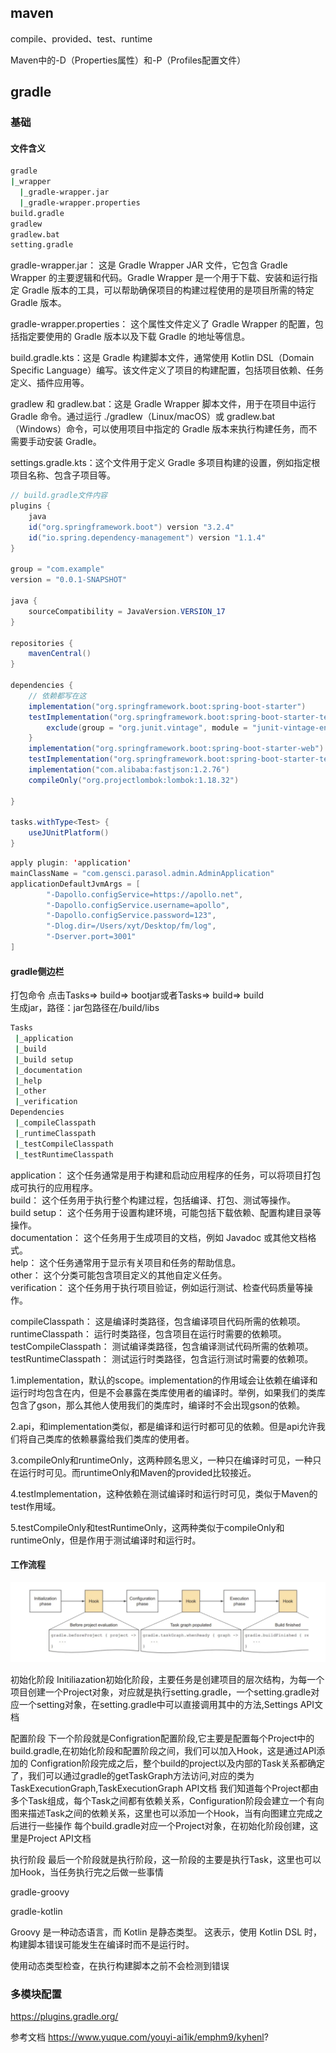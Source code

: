 
## maven
compile、provided、test、runtime

Maven中的-D（Properties属性）和-P（Profiles配置文件）


## gradle 

### 基础

#### 文件含义
```bash
gradle
|_wrapper
  |_gradle-wrapper.jar
  |_gradle-wrapper.properties
build.gradle
gradlew
gradlew.bat
setting.gradle
```
gradle-wrapper.jar： 这是 Gradle Wrapper JAR 文件，它包含 Gradle Wrapper 的主要逻辑和代码。Gradle Wrapper 是一个用于下载、安装和运行指定 Gradle 版本的工具，可以帮助确保项目的构建过程使用的是项目所需的特定 Gradle 版本。

gradle-wrapper.properties： 这个属性文件定义了 Gradle Wrapper 的配置，包括指定要使用的 Gradle 版本以及下载 Gradle 的地址等信息。

build.gradle.kts：这是 Gradle 构建脚本文件，通常使用 Kotlin DSL（Domain Specific Language）编写。该文件定义了项目的构建配置，包括项目依赖、任务定义、插件应用等。

gradlew 和 gradlew.bat：这是 Gradle Wrapper 脚本文件，用于在项目中运行 Gradle 命令。通过运行 ./gradlew（Linux/macOS）或 gradlew.bat（Windows）命令，可以使用项目中指定的 Gradle 版本来执行构建任务，而不需要手动安装 Gradle。

settings.gradle.kts：这个文件用于定义 Gradle 多项目构建的设置，例如指定根项目名称、包含子项目等。


```java
// build.gradle文件内容
plugins {
    java
    id("org.springframework.boot") version "3.2.4"
    id("io.spring.dependency-management") version "1.1.4"
}

group = "com.example"
version = "0.0.1-SNAPSHOT"

java {
    sourceCompatibility = JavaVersion.VERSION_17
}

repositories {
    mavenCentral()
}

dependencies {
    // 依赖都写在这
    implementation("org.springframework.boot:spring-boot-starter")
    testImplementation("org.springframework.boot:spring-boot-starter-test") {
        exclude(group = "org.junit.vintage", module = "junit-vintage-engine")
    }
    implementation("org.springframework.boot:spring-boot-starter-web")
    testImplementation("org.springframework.boot:spring-boot-starter-test")
    implementation("com.alibaba:fastjson:1.2.76")
    compileOnly("org.projectlombok:lombok:1.18.32")

}

tasks.withType<Test> {
    useJUnitPlatform()
}

```

```java
apply plugin: 'application'
mainClassName = "com.gensci.parasol.admin.AdminApplication"
applicationDefaultJvmArgs = [
        "-Dapollo.configService=https://apollo.net",
        "-Dapollo.configService.username=apollo",
        "-Dapollo.configService.password=123",
        "-Dlog.dir=/Users/xyt/Desktop/fm/log",
        "-Dserver.port=3001"
]
```

#### gradle侧边栏

打包命令
点击Tasks=> build=> bootjar或者Tasks=> build=> build \
生成jar，路径：jar包路径在/build/libs

```bash
Tasks
 |_application
 |_build
 |_build setup
 |_documentation
 |_help
 |_other
 |_verification
Dependencies
 |_compileClasspath
 |_runtimeClasspath
 |_testCompileClasspath
 |_testRuntimeClasspath

```

application： 这个任务通常是用于构建和启动应用程序的任务，可以将项目打包成可执行的应用程序。\
build： 这个任务用于执行整个构建过程，包括编译、打包、测试等操作。\
build setup： 这个任务用于设置构建环境，可能包括下载依赖、配置构建目录等操作。\
documentation： 这个任务用于生成项目的文档，例如 Javadoc 或其他文档格式。\
help： 这个任务通常用于显示有关项目和任务的帮助信息。\
other： 这个分类可能包含项目定义的其他自定义任务。\
verification： 这个任务用于执行项目验证，例如运行测试、检查代码质量等操作。

compileClasspath： 这是编译时类路径，包含编译项目代码所需的依赖项。\
runtimeClasspath： 运行时类路径，包含项目在运行时需要的依赖项。\
testCompileClasspath： 测试编译类路径，包含编译测试代码所需的依赖项。\
testRuntimeClasspath： 测试运行时类路径，包含运行测试时需要的依赖项。

1.implementation，默认的scope。implementation的作用域会让依赖在编译和运行时均包含在内，但是不会暴露在类库使用者的编译时。举例，如果我们的类库包含了gson，那么其他人使用我们的类库时，编译时不会出现gson的依赖。

2.api，和implementation类似，都是编译和运行时都可见的依赖。但是api允许我们将自己类库的依赖暴露给我们类库的使用者。

3.compileOnly和runtimeOnly，这两种顾名思义，一种只在编译时可见，一种只在运行时可见。而runtimeOnly和Maven的provided比较接近。

4.testImplementation，这种依赖在测试编译时和运行时可见，类似于Maven的test作用域。

5.testCompileOnly和testRuntimeOnly，这两种类似于compileOnly和runtimeOnly，但是作用于测试编译时和运行时。


#### 工作流程
![image](包管理工具.assets/image1.png)

初始化阶段
Initiliazation初始化阶段，主要任务是创建项目的层次结构，为每一个项目创建一个Project对象，对应就是执行setting.gradle，一个setting.gradle对应一个setting对象，在setting.gradle中可以直接调用其中的方法,Settings API文档

配置阶段
下一个阶段就是Configration配置阶段,它主要是配置每个Project中的build.gradle,在初始化阶段和配置阶段之间，我们可以加入Hook，这是通过API添加的
Configration阶段完成之后，整个build的project以及内部的Task关系都确定了，我们可以通过gradle的getTaskGraph方法访问,对应的类为TaskExecutionGraph,TaskExecutionGraph API文档
我们知道每个Project都由多个Task组成，每个Task之间都有依赖关系，Configuration阶段会建立一个有向图来描述Task之间的依赖关系，这里也可以添加一个Hook，当有向图建立完成之后进行一些操作
每个build.gradle对应一个Project对象，在初始化阶段创建，这里是Project API文档

执行阶段
最后一个阶段就是执行阶段，这一阶段的主要是执行Task，这里也可以加Hook，当任务执行完之后做一些事情


gradle-groovy

gradle-kotlin

Groovy 是一种动态语言，而 Kotlin 是静态类型。 这表示，使用 Kotlin DSL 时，构建脚本错误可能发生在编译时而不是运行时。

使用动态类型检查，在执行构建脚本之前不会检测到错误


### 多模块配置





https://plugins.gradle.org/


参考文档
https://www.yuque.com/youyi-ai1ik/emphm9/kyhenl?



